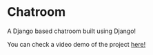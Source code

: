 # Chatroom
A Django based chatroom built using Django!

You can check a video demo of the project [here!](https://www.linkedin.com/posts/avdhoot-hapse-644671193_hello-everyone-recently-me-and-my-team-activity-6831227866017996800-Hd72?utm_source=linkedin_share&utm_medium=member_desktop_web)
